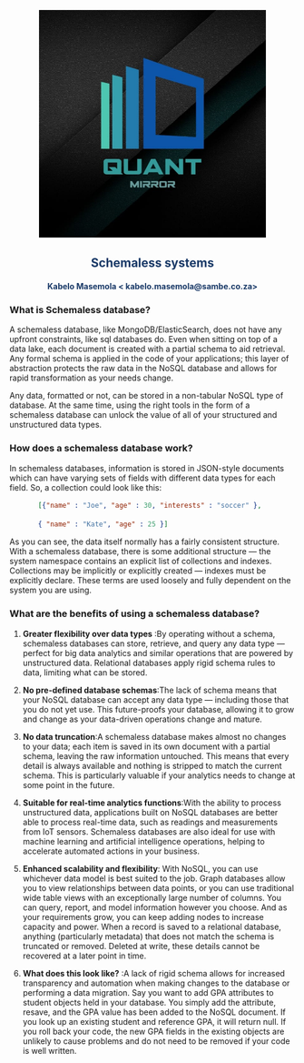 <p align="center" style="background-color:"><img src="https://raw.githubusercontent.com/quantmirror/notes/master/assets/logo.jpeg?token=GHSAT0AAAAAABSSDUBE4DOCZIWGTDVZ4AZ6YSDD4FQ"  width="400"></p>
<p align="center"><h2 style="color: #193967; text-align: center">
    Schemaless systems
</h2></p>
<p align="center"><h4 style="color: #193967; text-align: center">
    Kabelo Masemola < kabelo.masemola@sambe.co.za>
</h4></p>

### What is Schemaless database? 
A schemaless database, like MongoDB/ElasticSearch, does not have any upfront
constraints, like sql databases do. Even when sitting on top of a data lake, each document is created with a partial schema 
to aid retrieval. Any formal schema is applied in the code of your applications; 
this layer of abstraction protects the raw data in the NoSQL database and allows for rapid transformation as your needs change.

Any data, formatted or not, can be stored in a non-tabular NoSQL type of database.
At the same time, using the right tools in the form of a schemaless database can unlock the value of all of your 
structured and unstructured data types.

### How does a schemaless database work?

In schemaless databases, information is stored in JSON-style documents which can have varying sets of fields with different data types for each field. So, a collection could look like this:

```json
       [{"name" : "Joe", "age" : 30, "interests" : "soccer" },

       { "name" : "Kate", "age" : 25 }]
```
As you can see, the data itself normally has a fairly consistent structure. With a schemaless database, there is some additional structure 
— the system namespace contains an explicit list of collections and indexes.
Collections may be implicitly or explicitly created — indexes must be explicitly declare. These terms are used loosely and fully dependent on the system
you are using.

### What are the benefits of using a schemaless database?

1. **Greater flexibility over data types** :By operating without a schema, schemaless databases can store, retrieve, and query any data type — 
   perfect for big data analytics and similar operations that are powered by unstructured data. Relational databases 
   apply rigid schema rules to data, limiting what can be stored.
   
2. **No pre-defined database schemas**:The lack of schema means that your NoSQL database can accept any data type
   — including those that you do not yet use. This future-proofs your database, allowing it to grow and change as your
   data-driven operations change and mature.
3. **No data truncation**:A schemaless database makes almost no changes to your data; each item is saved in its own document with a partial schema,
   leaving the raw information untouched. This means that every detail is always available and nothing is stripped to match the current schema. 
   This is particularly valuable if your analytics needs to change at some point in the future.
4. **Suitable for real-time analytics functions**:With the ability to process unstructured data, applications built on NoSQL databases are 
   better able to process real-time data, such as readings and measurements from IoT sensors. Schemaless databases are also ideal for use 
   with machine learning and artificial intelligence operations, helping to accelerate automated actions in your business.
5. **Enhanced scalability and flexibility**: With NoSQL, you can use whichever data model is best suited to the job. 
   Graph databases allow you to view relationships between data points, or you can use traditional wide table views with an exceptionally 
   large number of columns. You can query, report, and model information however you choose. And as your requirements grow, you can keep 
   adding nodes to increase capacity and power.
    When a record is saved to a relational database, anything (particularly metadata) that does not match the schema is truncated or removed. 
   Deleted at write, these details cannot be recovered at a later point in time.
6. **What does this look like?** :A lack of rigid schema allows for increased transparency and automation when making changes to the database
   or performing a data migration. Say you want to add GPA attributes to student objects held in your database. You simply add the attribute, 
   resave, and the GPA value has been added to the NoSQL document. If you look up an existing student and reference GPA, it will return null.
   If you roll back your code, the new GPA fields in the existing objects are unlikely to cause problems and do not need to be removed if your code 
   is well written.

